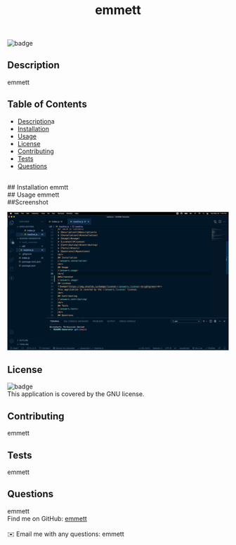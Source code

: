 
<h1 align="center">emmett</h1>
<br>

![badge](https://img.shields.io/badge/license-GNU-brightgreen)
<br>
## Description
emmett
<br>
## Table of Contents
* [Description](#description)a
* [Installation](#installation)
* [Usage](#usage)
* [License](#license)
* [Contributing](#contributing)
* [Tests](#tests)
* [Questions](#questions)
<br>
## Installation
emmtt
<br>
## Usage
emmett
<br>
##Screenshot

![screenshot](./test.png)

## License
![badge](https://img.shields.io/badge/license-GNU-brightgreen)<br>
This application is covered by the GNU license. 
<br>
## Contributing
emmett
<br>
## Tests
emmett
<br>
## Questions
emmett
<br>
Find me on GitHub: [emmett](https://github.com/emmett)<br>
<br>
✉️ Email me with any questions: emmett<br>
    